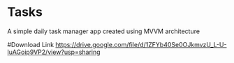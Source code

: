 # Tasks
A simple daily task manager app created using MVVM architecture

#Download Link
https://drive.google.com/file/d/1ZFYb40Se0OJkmvzU_L-U-luAGoip9VP2/view?usp=sharing
